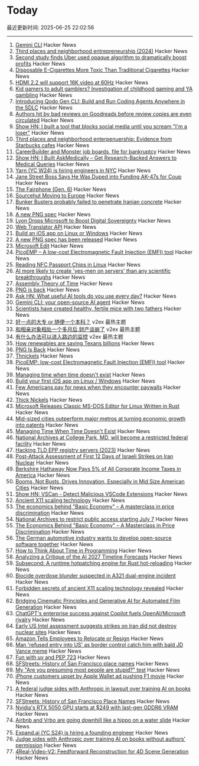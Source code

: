 # Today

最近更新时间: 2025-06-25 22:02:56

--- 
1. [Gemini CLI](https://github.com/google-gemini/gemini-cli) Hacker News
2. [Third places and neighborhood entrepreneurship (2024)](https://www.nber.org/papers/w32604) Hacker News
3. [Second study finds Uber used opaque algorithm to dramatically boost profits](https://www.theguardian.com/technology/2025/jun/25/second-study-finds-uber-used-opaque-algorithm-to-dramatically-boost-profits) Hacker News
4. [Disposable E-Cigarettes More Toxic Than Traditional Cigarettes](https://www.ucdavis.edu/news/disposable-e-cigarettes-more-toxic-traditional-cigarettes) Hacker News
5. [HDMI 2.2 will support 16K video at 60Hz](https://www.theverge.com/news/692052/hdmi-2-2-specification-released-96gbps-audio-sync-16k) Hacker News
6. [Kid gamers to adult gamblers? Investigation of childhood gaming and YA gambling](https://www.tandfonline.com/doi/full/10.1080/14459795.2025.2488867) Hacker News
7. [Introducing Qodo Gen CLI: Build and Run Coding Agents Anywhere in the SDLC](https://www.qodo.ai/blog/introducing-qodo-gen-cli-build-run-and-automate-agents-anywhere-in-your-sdlc/) Hacker News
8. [Authors hit by bad reviews on Goodreads before review copies are even circulated](https://www.thebookseller.com/news/authors-hit-by-bad-reviews-on-goodreads-before-review-copies-are-even-circulated) Hacker News
9. [Show HN: I built a tool that blocks social media until you scream "I'm a loser"](https://news.ycombinator.com/item?id=44375761) Hacker News
10. [Third places and neighborhood enterpenuership: Evidence from Starbucks cafes](https://thetreeoflife.cc/demo) Hacker News
11. [CareerBuilder and Monster job boards, file for bankruptcy](https://www.reuters.com/legal/litigation/careerbuilder-monster-which-once-dominated-online-job-boards-file-bankruptcy-2025-06-24/) Hacker News
12. [Show HN: I Built AskMedically – Get Research-Backed Answers to Medical Queries](https://news.ycombinator.com/item?id=44375358) Hacker News
13. [Yarn (YC W24) is hiring engineers in NYC](https://www.ycombinator.com/companies/yarn-2/jobs/dAUuy2r-founding-engineer) Hacker News
14. [Jane Street Boss Says He Was Duped into Funding AK-47s for Coup](https://www.bloomberg.com/news/articles/2025-06-25/jane-street-s-rob-granieri-says-he-was-duped-into-funding-south-sudan-coup-plot) Hacker News
15. [The Fairphone (Gen. 6)](https://shop.fairphone.com/the-fairphone-gen-6) Hacker News
16. [Sourcehut Moving to Europe](https://news.ycombinator.com/item?id=44375655) Hacker News
17. [Bunker Busters probably failed to penetrate Iranian concrete](https://www.popularmechanics.com/military/weapons/a65172594/ultra-strong-concrete-stops-bunker-busting-bombs/) Hacker News
18. [A new PNG spec](https://www.programmax.net/articles/png-is-back/) Hacker News
19. [Lyon Drops Microsoft to Boost Digital Sovereignty](https://digitrendz.blog/newswire/business/19813/lyon-drops-microsoft-office-to-boost-digital-sovereignty/) Hacker News
20. [Web Translator API](https://developer.mozilla.org/en-US/docs/Web/API/Translator) Hacker News
21. [Build an iOS app on Linux or Windows](https://xtool.sh/tutorials/xtool/first-app/) Hacker News
22. [A new PNG spec has been released](https://www.programmax.net/articles/png-is-back/) Hacker News
23. [Microsoft Edit](https://github.com/microsoft/edit) Hacker News
24. [PicoEMP – A low-cost Electromagnetic Fault Injection (EMFI) tool](https://github.com/newaetech/chipshouter-picoemp) Hacker News
25. [Reading NFC Passport Chips in Linux](https://shkspr.mobi/blog/2025/06/reading-nfc-passport-chips-in-linux/) Hacker News
26. [AI more likely to create 'yes-men on servers' than any scientific breakthroughs](https://fortune.com/2025/06/20/hugging-face-thomas-wolf-ai-yes-men-on-servers-no-scientific-breakthroughs/) Hacker News
27. [Assembly Theory of Time](https://faculty.ucr.edu/~legneref/Assembly%20Theory.htm) Hacker News
28. [PNG is back](https://www.programmax.net/articles/png-is-back/) Hacker News
29. [Ask HN: What useful AI tools do you use every day?](https://news.ycombinator.com/item?id=44373724) Hacker News
30. [Gemini CLI: your open-source AI agent](https://blog.google/technology/developers/introducing-gemini-cli/) Hacker News
31. [Scientists have created healthy, fertile mice with two fathers](https://www.economist.com/science-and-technology/2025/06/24/scientists-have-created-healthy-fertile-mice-with-two-fathers) Hacker News
32. [好一点的大专 or 随便一个本科？](https://www.v2ex.com/t/1140862) v2ex 最热主题
33. [和相亲对象相处一个多月后,财产谈崩了](https://www.v2ex.com/t/1140837) v2ex 最热主题
34. [有什么办法可以进入路边的监控](https://www.v2ex.com/t/1140795) v2ex 最热主题
35. [How renewables are saving Texans billions](https://www.theclimatebrink.com/p/how-renewables-are-saving-texans) Hacker News
36. [PNG Is Back](https://www.programmax.net/articles/png-is-back/) Hacker News
37. [Thnickels](https://thick-coins.net/?_bhlid=8a5736885893b7837e681aa73f890b9805a4673e) Hacker News
38. [PicoEMP: low-cost Electromagnetic Fault Injection (EMFI) tool](https://github.com/newaetech/chipshouter-picoemp) Hacker News
39. [Managing time when time doesn't exist](https://multiverseemployeehandbook.com/blog/temporal-resources-managing-time-when-time-doesnt-exist/) Hacker News
40. [Build your first iOS app on Linux / Windows](https://xtool.sh/tutorials/xtool/first-app/) Hacker News
41. [Few Americans pay for news when they encounter paywalls](https://www.pewresearch.org/short-reads/2025/06/24/few-americans-pay-for-news-when-they-encounter-paywalls/) Hacker News
42. [Thick Nickels](https://thick-coins.net/?_bhlid=8a5736885893b7837e681aa73f890b9805a4673e) Hacker News
43. [Microsoft Releases Classic MS-DOS Editor for Linux Written in Rust](https://github.com/microsoft/edit) Hacker News
44. [Mid-sized cities outperform major metros at turning economic growth into patents](https://www.governance.fyi/p/booms-not-busts-drives-innovation) Hacker News
45. [Managing Time When Time Doesn't Exist](https://multiverseemployeehandbook.com/blog/temporal-resources-managing-time-when-time-doesnt-exist/) Hacker News
46. [National Archives at College Park, MD, will become a restricted federal facility](https://www.archives.gov/college-park) Hacker News
47. [Hacking TLD EPP registry servers (2023)](https://hackcompute.com/hacking-epp-servers/) Hacker News
48. [Post-Attack Assessment of First 12 Days of Israeli Strikes on Iran Nuclear](https://isis-online.org/isis-reports/post-attack-assessment-of-the-first-12-days-of-israeli-strikes-on-iranian-nuclear-facilities) Hacker News
49. [Berkshire Hathaway Now Pays 5% of All Corporate Income Taxes in America](https://www.barchart.com/story/news/33003534/warren-buffetts-berkshire-hathaway-now-pays-5-of-all-corporate-income-taxes-in-america) Hacker News
50. [Booms, Not Busts, Drives Innovation, Especially in Mid Size American Cities](https://www.governance.fyi/p/booms-not-busts-drives-innovation) Hacker News
51. [Show HN: VSCan - Detect Malicious VSCode Extensions](https://vscan.dev/) Hacker News
52. [Ancient X11 scaling technology](https://flak.tedunangst.com/post/forbidden-secrets-of-ancient-X11-scaling-technology-revealed) Hacker News
53. [The economics behind "Basic Economy" – A masterclass in price discrimination](https://blog.getjetback.com/the-economics-behind-basic-economy-a-masterclass-in-price-discrimination/) Hacker News
54. [National Archives to restrict public access starting July 7](https://www.archives.gov/college-park) Hacker News
55. [The Economics Behind "Basic Economy" – A Masterclass in Price Discrimination](https://blog.getjetback.com/the-economics-behind-basic-economy-a-masterclass-in-price-discrimination/) Hacker News
56. [The German automotive industry wants to develop open-source software together](https://www.vda.de/en/press/press-releases/2025/250624_PM_Automotive_industry_signs_Memorandum_of_Understanding) Hacker News
57. [How to Think About Time in Programming](https://shanrauf.com/archive/how-to-think-about-time-in-programming) Hacker News
58. [Analyzing a Critique of the AI 2027 Timeline Forecasts](https://thezvi.substack.com/p/analyzing-a-critique-of-the-ai-2027) Hacker News
59. [Subsecond: A runtime hotpatching engine for Rust hot-reloading](https://docs.rs/subsecond/0.7.0-alpha.1/subsecond/index.html) Hacker News
60. [Biocide overdose blunder suspected in A321 dual-engine incident](https://www.flightglobal.com/safety/biocide-overdose-blunder-suspected-in-a321-dual-engine-incident/138004.article) Hacker News
61. [Forbidden secrets of ancient X11 scaling technology revealed](https://flak.tedunangst.com/post/forbidden-secrets-of-ancient-X11-scaling-technology-revealed) Hacker News
62. [Bridging Cinematic Principles and Generative AI for Automated Film Generation](https://arxiv.org/abs/2506.18899) Hacker News
63. [ChatGPT's enterprise success against Copilot fuels OpenAI/Microsoft rivalry](https://www.bloomberg.com/news/articles/2025-06-24/chatgpt-vs-copilot-inside-the-openai-and-microsoft-rivalry) Hacker News
64. [Early US Intel assessment suggests strikes on Iran did not destroy nuclear sites](https://www.cnn.com/2025/06/24/politics/intel-assessment-us-strikes-iran-nuclear-sites) Hacker News
65. [Amazon Tells Employees to Relocate or Resign](https://www.entrepreneur.com/business-news/amazon-tells-employees-to-relocate-to-main-hubs-or-resign/493594) Hacker News
66. [Man 'refused entry into US' as border control catch him with bald JD Vance meme](https://www.dublinlive.ie/news/world-news/man-refused-entry-us-border-31925059) Hacker News
67. [Fun with uv and PEP 723](https://www.cottongeeks.com/articles/2025-06-24-fun-with-uv-and-pep-723) Hacker News
68. [SFStreets: History of San Francisco place names](http://sfstreets.noahveltman.com/) Hacker News
69. [My "Are you presuming most people are stupid?" test](https://andymasley.substack.com/p/my-are-you-presuming-most-people) Hacker News
70. [iPhone customers upset by Apple Wallet ad pushing F1 movie](https://techcrunch.com/2025/06/24/iphone-customers-upset-by-apple-wallet-ad-pushing-f1-movie/) Hacker News
71. [A federal judge sides with Anthropic in lawsuit over training AI on books](https://techcrunch.com/2025/06/24/a-federal-judge-sides-with-anthropic-in-lawsuit-over-training-ai-on-books-without-authors-permission/) Hacker News
72. [SFStreets: History of San Francisco Place Names](http://sfstreets.noahveltman.com/) Hacker News
73. [Nvidia's RTX 5050 GPU starts at $249 with last-gen GDDR6 VRAM](https://www.theverge.com/news/692045/nvidia-geforce-rtx-5050-desktop-laptop-gpu-gddr6-gddr7) Hacker News
74. [Airbnb and Vrbo are going downhill like a hippo on a water slide](https://www.washingtonpost.com/opinions/2025/06/19/vacation-rentals-airbnb-vrbo/) Hacker News
75. [Expand.ai (YC S24) is hiring a founding engineer](https://news.ycombinator.com/item?id=44368315) Hacker News
76. [Judge sides with Anthropic over training AI on books without authors' permission](https://techcrunch.com/2025/06/24/a-federal-judge-sides-with-anthropic-in-lawsuit-over-training-ai-on-books-without-authors-permission/) Hacker News
77. [4Real-Video-V2: Feedforward Reconstruction for 4D Scene Generation](https://snap-research.github.io/4Real-Video-V2/) Hacker News

